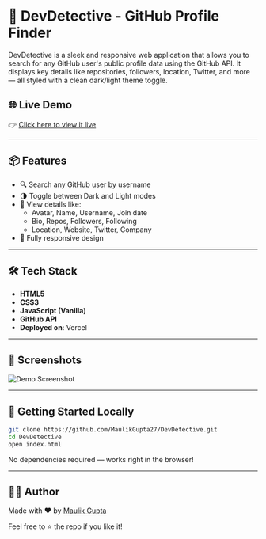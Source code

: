 # 🚀 DevDetective - GitHub Profile Finder

DevDetective is a sleek and responsive web application that allows you to search for any GitHub user's public profile data using the GitHub API. It displays key details like repositories, followers, location, Twitter, and more — all styled with a clean dark/light theme toggle.

## 🌐 Live Demo

👉 [Click here to view it live](https://dev-detective-blush.vercel.app/)

---

## 📦 Features

- 🔍 Search any GitHub user by username
- 🌗 Toggle between Dark and Light modes
- 👤 View details like:
  - Avatar, Name, Username, Join date
  - Bio, Repos, Followers, Following
  - Location, Website, Twitter, Company
- 📱 Fully responsive design

---

## 🛠️ Tech Stack

- **HTML5**
- **CSS3**
- **JavaScript (Vanilla)**  
- **GitHub API**
- **Deployed on**: Vercel

---

## 📸 Screenshots

![Demo Screenshot](https://github.com/user-attachments/assets/a1e803bd-aa07-4c45-a732-8e2e9933eab0)

---

## 🚀 Getting Started Locally

```bash
git clone https://github.com/MaulikGupta27/DevDetective.git
cd DevDetective
open index.html
```

No dependencies required — works right in the browser!

---

## 🙋‍♂️ Author

Made with ❤️ by [Maulik Gupta](https://github.com/MaulikGupta27)

Feel free to ⭐ the repo if you like it!
